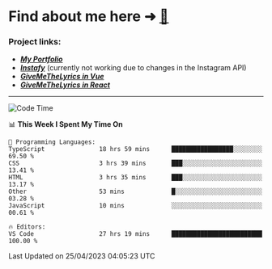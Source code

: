 # Find about me here ➜ [🧑](https://pauabella.dev)

### Project links:
- ***[My Portfolio](https://pauabella.dev)***
- ***[Instafy](https://instafy.me)*** (currently not working due to changes in the Instagram API)
- ***[GiveMeTheLyrics in Vue](https://lyrics.pauabella.dev)***
- ***[GiveMeTheLyrics in React](https://pauabella.dev/GiveMeTheLyrics)***

---
<!--START_SECTION:waka-->
![Code Time](http://img.shields.io/badge/Code%20Time-2%2C106%20hrs%206%20mins-blue)

📊 **This Week I Spent My Time On** 

```text
💬 Programming Languages: 
TypeScript               18 hrs 59 mins      █████████████████░░░░░░░░   69.50 % 
CSS                      3 hrs 39 mins       ███░░░░░░░░░░░░░░░░░░░░░░   13.41 % 
HTML                     3 hrs 35 mins       ███░░░░░░░░░░░░░░░░░░░░░░   13.17 % 
Other                    53 mins             █░░░░░░░░░░░░░░░░░░░░░░░░   03.28 % 
JavaScript               10 mins             ░░░░░░░░░░░░░░░░░░░░░░░░░   00.61 % 

🔥 Editors: 
VS Code                  27 hrs 19 mins      █████████████████████████   100.00 % 
```


 Last Updated on 25/04/2023 04:05:23 UTC
<!--END_SECTION:waka-->
